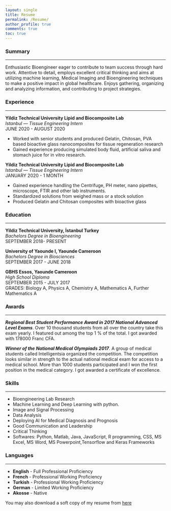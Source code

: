 ```yaml
---
layout: single
title: Resume
permalink: /Resume/
author_profile: true
comments: true
toc: true
---
```

### Summary  
----------------------------------------------------------------------------------------------------------------------------------------------------------------------------  
Enthusiastic Bioengineer eager to contribute to team success through hard work. Attentive to detail, employs excellent critical thinking and aims at utilizing machine learning, Medical Imaging and Bioengineering techniques to make a positive impact in global healthcare. Enjoys gathering, organizing and analyzing information, and contributing to project strategies.    

### Experience  
---------------------------------------------------------------------------------------------------------------------------------------------------------------------------  
<b>Yildiz Technical University Lipid and Biocomposite Lab</b>  
_Istanbul — Tissue Engineering Intern_  
JUNE 2020 - AUGUST 2020  
* Worked with senior students and produced Gelatin, Chitosan, PVA based bioactive glass nanocomposites for tissue regeneration research
* Gained experience producing simulated body fluid, artificial saliva and stomach juice for in vitro research.  

<b>Yildiz Technical University Lipid and Biocomposite Lab</b>  
_Istanbul — Tissue Engineering Intern_  
JANUARY 2020 - 1 MONTH  
* Gained experience handling the Centrifuge, PH meter, nano pipettes, microscope, FTIR and other lab instruments. 
* Standardized solutions from weighed mass or a stock solution
* Produced Gelatin and Chitosan composites with bioactive glass  

### Education  
-------------------------------------------------------------------------------------------------------------------------------------------------------------------------   
<b>Yildiz Technical University, İstanbul Turkey</b>  
_Bachelors Degree in Bioengineering_  
SEPTEMBER 2018- PRESENT  

<b>University of Yaounde I, Yaounde Cameroon</b>  
_Bachelors Degree in Biosciences_  
SEPTEMBER 2017 - JUNE 2018  

<b>GBHS Essos, Yaounde Cameroon</b>  
_High School Diploma_  
SEPTEMBER 2015 - JULY 2017  
GRADES: Biology A, Physics A, Chemistry A, Mathematics A, Further Mathematics A  

### Awards  
---------------------------------------------------------------------------------------------------------------------------------------------------------------------     
<b>_Regional Best Student Performance Award in 2017 National Advanced Level Exams_</b>. Over 10 thousand students from all over the country take this exam yearly. I featured out among the top 1 % of the total. I got awarded with 178000 Franc CFA. 

<b>_Winner of the National Medical Olympiads 2017_</b>. A group of medical students called Intelligentsia organized the competition. The competition looks similar in strength to the actual national medical exam for access to a medical school. More than 1000 students participated and I won the first position in the medical category. I got awarded a certificate of excellence.

### Skills  
--------------------------------------------------------------------------------------------------------------------------------------------------------------------      
* Bioengineering Lab Research 
* Machine Learning and Deep Learning with python.
* Image and Signal Processing
* Data Analysis
* Deploying AI for Medical Diagnosis and Prognosis
* Good Communication  and Leadership
* Critical Thinking
* Softwares: Python, Matlab, Java, JavaScript, R programming, CSS, MS Excel, MS Word, MS Powerpoint,Tensorflow and Keras Frameworks

### Languages  
---------------------------------------------------------------------------------------------------------------------------------------------------------------------   
* <b>English</b>  - Full Professional Proficiency  
* <b>French</b> - Professional Working Proficiency  
* <b>Turkish</b> - Professional Working Proficiency  
* <b>German</b> - Limited Working Proficiency 
* <b>Akosse</b> - Native

You may also download a soft copy of my resume from [here]({{site.url}}/my_docs/resume-Cyrille-Mesue-Njume.pdf)






